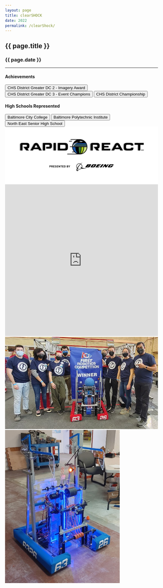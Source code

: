 ```yaml
---
layout: page
title: clearSHOCK
date: 2022
permalink: /clearShock/
---
```


<div class="container" markdown="1">
<section class="card bg-light page-card p-4" markdown="1">

<h1 class="mx-auto pb-2">{{ page.title }}</h1>
<h3 class="mx-auto">{{ page.date }}</h3>
<hr>

<h4 class="p-0">Achievements</h4>

<button type="button" class="page-button m-1 btn btn-primary">CHS District Greater DC 2 - Imagery Award</button>
<button type="button" class="page-button m-1 btn btn-primary">CHS District Greater DC 3 - Event Champions</button>
<button type="button" class="page-button m-1 btn btn-primary">CHS District Championship</button>

<h4 class="mt-2 p-0">High Schools Represented</h4>
<button type="button" class="page-outline-button m-1 btn btn-outline-primary">Baltimore City College</button>
<button type="button" class="page-outline-button m-1 btn btn-outline-primary">Baltimore Polytechnic Institute</button>
<button type="button" class="page-outline-button m-1 btn btn-outline-primary">North East Senior High School</button>

<div class="p-0">
<img src="/assets/img/robots/clearShock-1.png" class="d-flex img-fluid mx-auto mt-2 rounded" />
<iframe width="100%" height="500px" src="https://www.youtube.com/embed/Y9_QJALJNoM" title="YouTube video player" frameborder="0" allow="accelerometer; autoplay; clipboard-write; encrypted-media; gyroscope; picture-in-picture" allowfullscreen></iframe>
<img src="/assets/img/robots/clearShock-3.jpg" class="d-flex img-fluid mx-auto mt-2 rounded" />
<img src="/assets/img/robots/clearShock-2.jpg" class="d-flex img-fluid mx-auto mt-2 rounded" height="auto" width="75%"/>

</div>

</section>
</div>
